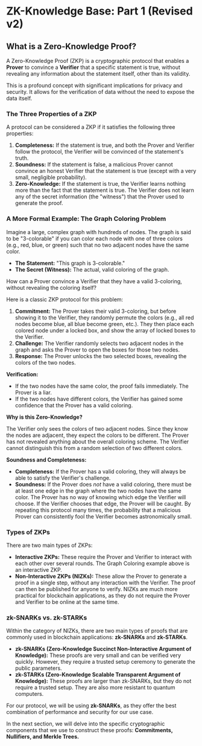 # ZK-Knowledge Base: Part 1 (Revised v2)

## What is a Zero-Knowledge Proof?

A Zero-Knowledge Proof (ZKP) is a cryptographic protocol that enables a **Prover** to convince a **Verifier** that a specific statement is true, without revealing any information about the statement itself, other than its validity. 

This is a profound concept with significant implications for privacy and security. It allows for the verification of data without the need to expose the data itself.

### The Three Properties of a ZKP

A protocol can be considered a ZKP if it satisfies the following three properties:

1.  **Completeness:** If the statement is true, and both the Prover and Verifier follow the protocol, the Verifier will be convinced of the statement's truth.
2.  **Soundness:** If the statement is false, a malicious Prover cannot convince an honest Verifier that the statement is true (except with a very small, negligible probability).
3.  **Zero-Knowledge:** If the statement is true, the Verifier learns nothing more than the fact that the statement is true. The Verifier does not learn any of the secret information (the "witness") that the Prover used to generate the proof.

### A More Formal Example: The Graph Coloring Problem

Imagine a large, complex graph with hundreds of nodes. The graph is said to be "3-colorable" if you can color each node with one of three colors (e.g., red, blue, or green) such that no two adjacent nodes have the same color.

- **The Statement:** "This graph is 3-colorable."
- **The Secret (Witness):** The actual, valid coloring of the graph.

How can a Prover convince a Verifier that they have a valid 3-coloring, without revealing the coloring itself?

Here is a classic ZKP protocol for this problem:

1.  **Commitment:** The Prover takes their valid 3-coloring, but before showing it to the Verifier, they randomly permute the colors (e.g., all red nodes become blue, all blue become green, etc.). They then place each colored node under a locked box, and show the array of locked boxes to the Verifier.
2.  **Challenge:** The Verifier randomly selects two adjacent nodes in the graph and asks the Prover to open the boxes for those two nodes.
3.  **Response:** The Prover unlocks the two selected boxes, revealing the colors of the two nodes.

**Verification:**

- If the two nodes have the same color, the proof fails immediately. The Prover is a liar.
- If the two nodes have different colors, the Verifier has gained some confidence that the Prover has a valid coloring. 

**Why is this Zero-Knowledge?**

The Verifier only sees the colors of two adjacent nodes. Since they know the nodes are adjacent, they expect the colors to be different. The Prover has not revealed anything about the overall coloring scheme. The Verifier cannot distinguish this from a random selection of two different colors.

**Soundness and Completeness:**

- **Completeness:** If the Prover has a valid coloring, they will always be able to satisfy the Verifier's challenge.
- **Soundness:** If the Prover does *not* have a valid coloring, there must be at least one edge in the graph where the two nodes have the same color. The Prover has no way of knowing which edge the Verifier will choose. If the Verifier chooses that edge, the Prover will be caught. By repeating this protocol many times, the probability that a malicious Prover can consistently fool the Verifier becomes astronomically small.

### Types of ZKPs

There are two main types of ZKPs:

-   **Interactive ZKPs:** These require the Prover and Verifier to interact with each other over several rounds. The Graph Coloring example above is an interactive ZKP.
-   **Non-Interactive ZKPs (NIZKs):** These allow the Prover to generate a proof in a single step, without any interaction with the Verifier. The proof can then be published for anyone to verify. NIZKs are much more practical for blockchain applications, as they do not require the Prover and Verifier to be online at the same time.

### zk-SNARKs vs. zk-STARKs

Within the category of NIZKs, there are two main types of proofs that are commonly used in blockchain applications: **zk-SNARKs** and **zk-STARKs**.

-   **zk-SNARKs (Zero-Knowledge Succinct Non-Interactive Argument of Knowledge):** These proofs are very small and can be verified very quickly. However, they require a trusted setup ceremony to generate the public parameters.
-   **zk-STARKs (Zero-Knowledge Scalable Transparent Argument of Knowledge):** These proofs are larger than zk-SNARKs, but they do not require a trusted setup. They are also more resistant to quantum computers.

For our protocol, we will be using **zk-SNARKs**, as they offer the best combination of performance and security for our use case.

In the next section, we will delve into the specific cryptographic components that we use to construct these proofs: **Commitments, Nullifiers, and Merkle Trees.**
